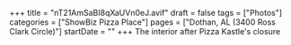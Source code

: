 +++
title = "nT21AmSaBI8qXaUVn0eJ.avif"
draft = false
tags = ["Photos"]
categories = ["ShowBiz Pizza Place"]
pages = ["Dothan, AL (3400 Ross Clark Circle)"]
startDate = ""
+++
The interior after Pizza Kastle's closure
